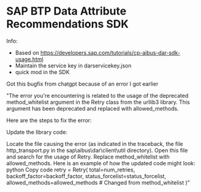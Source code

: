 # SAP BTP Data Attribute Recommendations SDK

Info:
- Based on https://developers.sap.com/tutorials/cp-aibus-dar-sdk-usage.html
- Maintain the service key in darservicekey.json
- quick mod in the SDK

Got this bugfix from chatgpt because of an error I got earlier

"The error you're encountering is related to the usage of the deprecated method_whitelist argument in the Retry class from the urllib3 library. This argument has been deprecated and replaced with allowed_methods.

Here are the steps to fix the error:

Update the library code:

Locate the file causing the error (as indicated in the traceback, the file http_transport.py in the sap\aibus\dar\client\util directory).
Open this file and search for the usage of Retry.
Replace method_whitelist with allowed_methods.
Here is an example of how the updated code might look:
python
Copy code
retry = Retry(
    total=num_retries,
    backoff_factor=backoff_factor,
    status_forcelist=status_forcelist,
    allowed_methods=allowed_methods  # Changed from method_whitelist
)"

